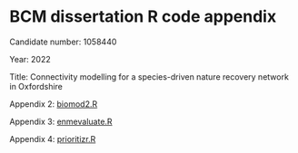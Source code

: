 # BCM dissertation R code appendix 
Candidate number: 1058440

Year: 2022

Title: Connectivity modelling for a species-driven nature recovery network in Oxfordshire

Appendix 2: [biomod2.R](https://github.com/dissertationrepository/BCMdissertation/blob/main/appdx2-biomod2.R)

Appendix 3: [enmevaluate.R](https://github.com/dissertationrepository/BCMdissertation/blob/main/appdx3-enmevaluate.R)

Appendix 4: [prioritizr.R](https://github.com/dissertationrepository/BCMdissertation/blob/main/appdx4-prioritizr.R)
